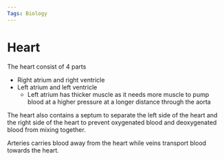 ```yaml
---
Tags: Biology
---
```

# Heart
The heart consist of 4 parts
- Right atrium and right ventricle 
- Left atrium and left ventricle 
	- Left atrium has thicker muscle as it needs more muscle to pump blood at a higher pressure at a longer distance through the aorta

The heart also contains a septum to separate the left side of the heart and the right side of the heart to prevent oxygenated blood and deoxygenated blood from mixing together.

Arteries carries blood away from the heart while veins transport blood towards the heart.